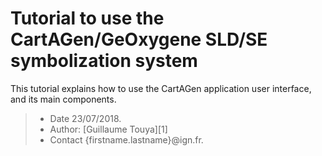 # Tutorial to use the CartAGen/GeOxygene SLD/SE symbolization system
This tutorial explains how to use the CartAGen application user interface, and its main components.

> - Date 23/07/2018.
> - Author: [Guillaume Touya][1]
> - Contact {firstname.lastname}@ign.fr.
